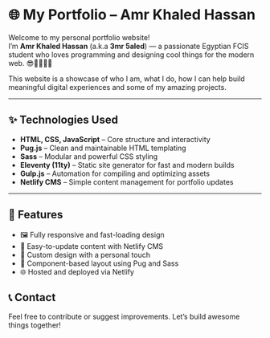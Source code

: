 # 🌐 My Portfolio – Amr Khaled Hassan

Welcome to my personal portfolio website!  
I’m **Amr Khaled Hassan** (a.k.a **3mr 5aled**) — a passionate Egyptian FCIS student who loves programming and designing cool things for the modern web. 😎🐱‍💻🐱‍🐉

This website is a showcase of who I am, what I do, how I can help build meaningful digital experiences and some of my amazing projects.

---

## ✨ Technologies Used

- **HTML, CSS, JavaScript** – Core structure and interactivity
- **Pug.js** – Clean and maintainable HTML templating
- **Sass** – Modular and powerful CSS styling
- **Eleventy (11ty)** – Static site generator for fast and modern builds
- **Gulp.js** – Automation for compiling and optimizing assets
- **Netlify CMS** – Simple content management for portfolio updates

---

## 🚀 Features

- 🖼️ Fully responsive and fast-loading design
- 📄 Easy-to-update content with Netlify CMS
- 🎨 Custom design with a personal touch
- 🧩 Component-based layout using Pug and Sass
- 🌐 Hosted and deployed via Netlify

## 📞 Contact 
Feel free to contribute or suggest improvements. Let’s build awesome things together!
